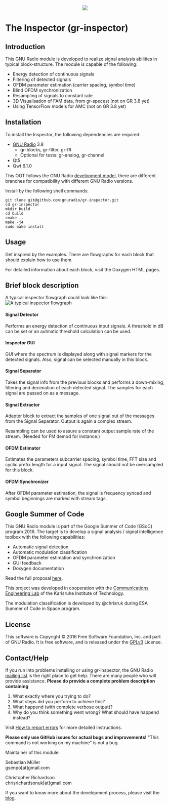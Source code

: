 <div align="center">

<img src="https://github.com/gnuradio/gr-inspector/blob/master/docs/doxygen/images/logo_body_big.png" />

</div>

# The Inspector (gr-inspector)

## Introduction
This GNU Radio module is developed to realize signal analysis abilities in typical block-structure. The module is capable of the following:
- Energy detection of continuous signals
- Filtering of detected signals
- OFDM parameter estimation (carrier spacing, symbol time)
- Blind OFDM synchronization
- Resampling of signals to constant rate
- 3D Visualisation of FAM data, from gr-specest (not on GR 3.8 yet)
- Using TensorFlow models for AMC (not on GR 3.8 yet)

## Installation

To install the Inspector, the following dependencies are required:

- [GNU Radio](https://github.com/gnuradio/gnuradio) 3.8
    - gr-blocks, gr-filter, gr-fft
    - Optional for tests: gr-analog, gr-channel
- Qt5
- Qwt 6.1.0

This OOT follows the GNU Radio [development
model](https://wiki.gnuradio.org/index.php/GNU_Radio_3.8_OOT_Module_Porting_Guide#Development_Model),
there are different branches for compatibility with different GNU Radio
versions.

Install by the following shell commands:

```
git clone git@github.com:gnuradio/gr-inspector.git
cd gr-inspector
mkdir build
cd build
cmake ..
make -j4
sudo make install
```

## Usage
Get inspired by the examples. There are flowgraphs for each block that should explain how to use them.

For detailed information about each block, visit the Doxygen HTML pages.
## Brief block description

A typical inspector flowgraph could look like this:
![A typical inspector flowgraph](https://grinspector.files.wordpress.com/2016/05/decentral.png)

#### Signal Detector
Performs an energy detection of continuous input signals. A threshold in dB can be set or an autmatic threshold calculation can be used.

#### Inspector GUI
GUI where the spectrum is displayed along with signal markers for the detected signals. Also, signal can be selected manually in this block.

#### Signal Separator
Takes the signal info from the previous blocks and performs a down-mixing, filtering and decimation of each detected signal. The samples for each signal are passed on as a message.

#### Signal Extractor
Adapter block to extract the samples of one signal out of the messages from the Signal Separator. Output is again a complex stream.

Resampling can be used to assure a constant output sample rate of the stream. (Needed for FM demod for instance.)

#### OFDM Estimator
Estimates the parameters subcarrier spacing, symbol time, FFT size and cyclic prefix length for a input signal. The signal should not be oversampled for this block.

#### OFDM Synchronizer
After OFDM parameter estimation, the signal is frequency synced and symbol beginnings are marked with stream tags.

## Google Summer of Code
This GNU Radio module is part of the Google Summer of Code (GSoC) program 2016. The target is to develop a signal analysis / signal intelligence toolbox with the following capabilities:

- Automatic signal detection
- Automatic modulation classification
- OFDM parameter estimation and synchronization
- GUI feedback
- Doxygen documentation

Read the full proposal [here](https://github.com/sbmueller/gsoc-proposal/blob/master/sigint-proposal.pdf).

This project was developed in cooperation with the [Communications Engineering Lab](http://www.cel.kit.edu/) of the Karlsruhe Institute of Technology.

The modulation classification is developed by @chrisruk during ESA Summer of Code in Space program.

## License
This software is Copyright © 2016 Free Software Foundation, Inc. and part of GNU Radio. It is free software, and is released under the [GPLv3](https://www.gnu.org/licenses/gpl-3.0.en.html) License.

## Contact/Help
If you run into problems installing or using gr-inspector, the GNU Radio [mailing list](https://wiki.gnuradio.org/index.php/MailingLists) is the right place to get help. There are many people who will provide assistance. **Please do provide a complete problem description containing**

1. What exactly where you trying to do?
2. What steps did you perform to achieve this?
3. What happend (with complete verbose output)?
4. Why do you think something went wrong? What should have happend instead?

Visit [How to report errors](https://wiki.gnuradio.org/index.php/ReportingErrors) for more detailed instructions.

**Please only use GitHub issues for actual bugs and improvements!** "This command is not working on my machine" is not a bug.

Maintainer of this module:

Sebastian Müller<br/>
gsenpo[at]gmail.com

Christopher Richardson<br/>
chrisrichardsonuk[at]gmail.com

If you want to know more about the development process, please visit the [blog](https://grinspector.wordpress.com/).
